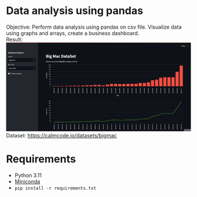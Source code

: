 # Data analysis using pandas
Objective: Perform data analysis using pandas on csv file. Visualize data using graphs and arrays, create a business dashboard.  
Result:  
![minesweepergif](showcase/businessdashboard.gif)  
Dataset: https://calmcode.io/datasets/bigmac  
# Requirements
- Python 3.11
- [Miniconda](https://docs.anaconda.com/free/miniconda/index.html)
- `pip install -r requirements.txt`
